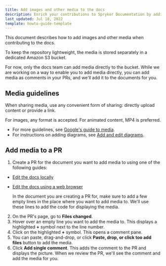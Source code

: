 ```yaml
---
title: Add images and other media to the docs
description: Enrich your contributions to Spryker Documentation by adding media, this article explains exactly how you can add media to the Spryker docs articles.
last_updated: Jul 18, 2022
template: howto-guide-template
---
```


This document describes how to add images and other media when contributing to the docs.

To keep the repository lightweight, the media is stored separately in a dedicated Amazon S3 bucket.

For now, only the docs team can add media directly to the bucket. While we are working on a way to enable you to add media directly, you can add media as comments in your PRs, and we'll add it to the documents for you.

## Media guidelines

When sharing media, use any convenient form of sharing: directly upload content or provide a link.

For images, any format is accepted.
For animated content, MP4 is preferred.

- For more guidelines, see [Google's guide to media](https://developers.google.com/style/images).
- For instructions on adding diagrams, see [Add and edit diagrams](/docs/about/all/about-the-docs/contribute-to-the-docs/add-and-edit-diagrams-in-the-docs.html).

## Add media to a PR

1. Create a PR for the document you want to add media to using one of the following guides:
- [Edit the docs locally](/docs/about/all/about-the-docs/contribute-to-the-docs/edit-the-docs-locally.html)
- [Edit the docs using a web browser](/docs/about/all/about-the-docs/contribute-to-the-docs/edit-the-docs-using-a-web-browser.html)

  In the document you are creating a PR for, make sure to add a few empty lines in the place where you want to add media to. We'll use these lines to add the code for displaying the media.

2. On the PR's page, go to **Files changed**.
3. Hover over an empty line you want to add the media to.
  This displays a highlighted **+** symbol next to the line number.
4. Click on the highlighted **+** symbol.
  This opens a comment pane.
5. You can paste, drag-and-drop, or click **Paste, drop, or click too add files** button to add the media.
6. Click **Add single comment**.
  This adds the comment to the PR and displays the picture. When we review the PR, we'll see the comment and add the media for you.
